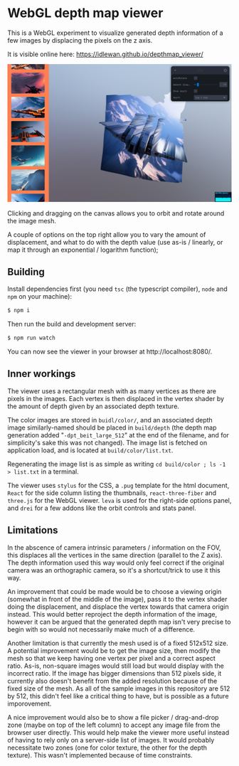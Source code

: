# WebGL depth map viewer

This is a WebGL experiment to visualize generated depth information of a few images
by displacing the pixels on the z axis.

It is visible online here: https://idlewan.github.io/depthmap_viewer/

![Depth map viewer screenshot](screenshot.png)

Clicking and dragging on the canvas allows you to orbit and rotate around the
image mesh.

A couple of options on the top right allow you to vary the amount of displacement,
and what to do with the depth value (use as-is / linearly, or map it through
an exponential / logarithm function);

## Building

Install dependencies first (you need `tsc` (the typescript compiler),
`node` and `npm` on your machine):
```bash
$ npm i
```
Then run the build and development server:
```bash
$ npm run watch
```

You can now see the viewer in your browser at http://localhost:8080/.

## Inner workings

The viewer uses a rectangular mesh with as many vertices as there are pixels
in the images.
Each vertex is then displaced in the vertex shader by the amount of depth
given by an associated depth texture.

The color images are stored in `buidl/color/`, and an associated depth image
similarly-named should be placed in `build/depth` (the depth map generation
added "`-dpt_beit_large_512`" at the end of the filename, and for simplicity's
sake this was not changed). The image list is fetched
on application load, and is located at `build/color/list.txt`.

Regenerating the image list is as simple as writing `cd build/color ; ls -1 > list.txt`
in a terminal.

The viewer uses `stylus` for the CSS, a `.pug` template for the html document,
`React` for the side column listing the thumbnails, `react-three-fiber` and `three.js`
for the WebGL viewer. `leva` is used for the right-side options panel, and `drei`
for a few addons like the orbit controls and stats panel.

## Limitations

In the abscence of camera intrinsic parameters / information on the FOV,
this displaces all the vertices in the same direction (parallel to the Z axis).
The depth information used this way would only feel correct if the original
camera was an orthographic camera, so it's a shortcut/trick to use it this way.

An improvement that could be made would be to choose a viewing origin
(somewhat in front of the middle of the image), pass it to the vertex shader
doing the displacement, and displace the vertex towards that camera origin instead.
This would better reproject the depth information of the image, however it can
be argued that the generated depth map isn't very precise to begin with so
would not necessarily make much of a difference.

Another limitation is that currently the mesh used is of a fixed 512x512 size.
A potential improvement would be to get the image size, then modify the mesh so
that we keep having one vertex per pixel and a correct aspect ratio.
As-is, non-square images would still load but would display with the incorrect ratio.
If the image has bigger dimensions than 512 pixels side, it currently also doesn't
benefit from the added resolution because of the fixed size of the mesh.
As all of the sample images in this repository are 512 by 512, this didn't
feel like a critical thing to have, but is possible as a future imporovement.

A nice improvement would also be to show a file picker / drag-and-drop zone
(maybe on top of the left column) to accept any image file from the browser user
directly. This would help make the viewer more useful instead of having
to rely only on a server-side list of images. It would probably necessitate two
zones (one for color texture, the other for the depth texture). This wasn't
implemented because of time constraints.
